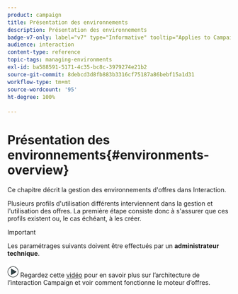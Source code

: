```yaml
---
product: campaign
title: Présentation des environnements
description: Présentation des environnements
badge-v7-only: label="v7" type="Informative" tooltip="Applies to Campaign Classic v7 only"
audience: interaction
content-type: reference
topic-tags: managing-environments
exl-id: ba588591-5171-4c35-bc8c-3979274e21b2
source-git-commit: 8debcd3d8fb883b3316cf75187a86bebf15a1d31
workflow-type: tm+mt
source-wordcount: '95'
ht-degree: 100%

---
```


# Présentation des environnements{#environments-overview}



Ce chapitre décrit la gestion des environnements d&#39;offres dans Interaction.

Plusieurs profils d&#39;utilisation différents interviennent dans la gestion et l&#39;utilisation des offres. La première étape consiste donc à s&#39;assurer que ces profils existent ou, le cas échéant, à les créer.

>[!IMPORTANT]
>
>Les paramétrages suivants doivent être effectués par un **administrateur technique**.

![](assets/do-not-localize/how-to-video.png) Regardez cette [vidéo](https://helpx.adobe.com/campaign/classic/how-to/architecture-of-acs-v6.html?playlist=/ccx/v1/collection/product/campaign/classic/segment/digital-marketers/explevel/intermediate/applaunch/get-started/collection.ccx.js&amp;ref=helpx.adobe.com) pour en savoir plus sur l’architecture de l’interaction Campaign et voir comment fonctionne le moteur d’offres.
